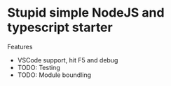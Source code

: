 # Stupid simple NodeJS and typescript starter

Features
* VSCode support, hit F5 and debug
* TODO: Testing
* TODO: Module boundling
